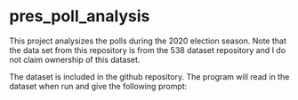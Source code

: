 # pres_poll_analysis
This project analysizes the polls during the 2020 election season. Note that the data set from this repository is from the 538 dataset repository and I do not claim ownership 
of this dataset.

The dataset is included in the github repository. The program will read in the dataset when run and give the following prompt:
